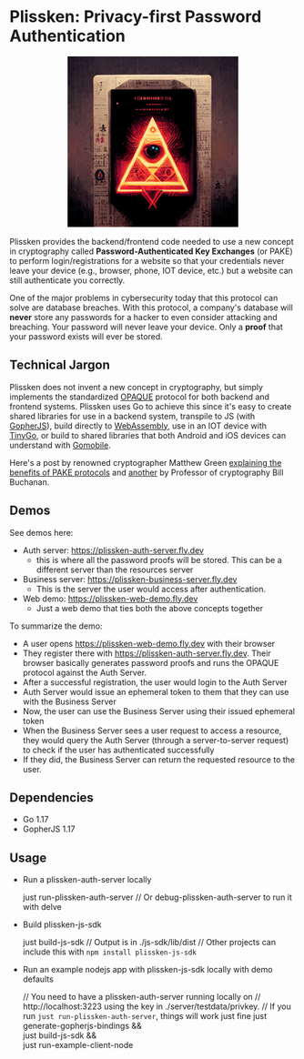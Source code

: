 # Plissken: Privacy-first Password Authentication

<p align="center">
  <img src="https://github.com/afjoseph/plissken/blob/main/logo.png" width="300" />
</p>

Plissken provides the backend/frontend code needed to use a new concept in cryptography called **Password-Authenticated Key Exchanges** (or PAKE) to perform login/registrations for a website so that your credentials never leave your device (e.g., browser, phone, IOT device, etc.) but a website can still authenticate you correctly.

One of the major problems in cybersecurity today that this protocol can solve are database breaches. With this protocol, a company's database will **never** store any passwords for a hacker to even consider attacking and breaching. Your password will never leave your device. Only a **proof** that your password exists will ever be stored.

## Technical Jargon

Plissken does not invent a new concept in cryptography, but simply implements the standardized [OPAQUE](https://datatracker.ietf.org/doc/html/draft-krawczyk-cfrg-opaque-06) protocol for both backend and frontend systems. Plissken uses Go to achieve this since it's easy to create shared libraries for use in a backend system, transpile to JS (with [GopherJS](https://datatracker.ietf.org/doc/html/draft-krawczyk-cfrg-opaque-06)), build directly to [WebAssembly](https://golangbot.com/webassembly-using-go/), use in an IOT device with [TinyGo](https://tinygo.org/), or build to shared libraries that both Android and iOS devices can understand with [Gomobile](https://github.com/golang/mobile).

Here's a post by renowned cryptographer Matthew Green [explaining the benefits of PAKE protocols](https://blog.cryptographyengineering.com/2018/10/19/lets-talk-about-pake/) and [another](https://billatnapier.medium.com/eke-its-pake-66c70eddef64) by Professor of cryptography Bill Buchanan.

## Demos

See demos here:

- Auth server: https://plissken-auth-server.fly.dev
  - this is where all the password proofs will be stored. This can be a different server than the resources server
- Business server: https://plissken-business-server.fly.dev
  - This is the server the user would access after authentication.
- Web demo: https://plissken-web-demo.fly.dev
  - Just a web demo that ties both the above concepts together

To summarize the demo:

- A user opens https://plissken-web-demo.fly.dev with their browser
- They register there with https://plissken-auth-server.fly.dev. Their browser basically generates password proofs and runs the OPAQUE protocol against the Auth Server.
- After a successful registration, the user would login to the Auth Server
- Auth Server would issue an ephemeral token to them that they can use with the Business Server
- Now, the user can use the Business Server using their issued ephemeral token
- When the Business Server sees a user request to access a resource, they would query the Auth Server (through a server-to-server request) to check if the user has authenticated successfully
- If they did, the Business Server can return the requested resource to the user.

## Dependencies

- Go 1.17
- GopherJS 1.17

## Usage

- Run a plissken-auth-server locally

    just run-plissken-auth-server
    // Or debug-plissken-auth-server to run it with delve

- Build plissken-js-sdk

    just build-js-sdk
    // Output is in ./js-sdk/lib/dist
    // Other projects can include this with `npm install plissken-js-sdk`

- Run an example nodejs app with plissken-js-sdk locally with demo defaults

    // You need to have a plissken-auth-server running locally on
    // http://localhost:3223 using the key in ./server/testdata/privkey.
    // If you run `just run-plissken-auth-server`, things will work just fine
    just generate-gopherjs-bindings && \
      just build-js-sdk && \
      just run-example-client-node
